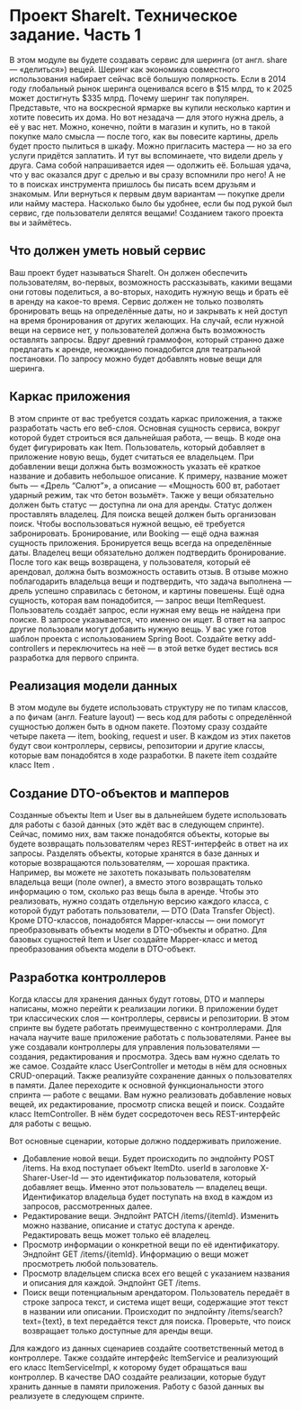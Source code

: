 # Проект ShareIt. Техническое задание. Часть 1

В этом модуле вы будете создавать сервис для шеринга (от англ. share — «делиться») вещей. Шеринг как экономика
совместного использования набирает сейчас всё большую полярность. Если в 2014 году глобальный рынок шеринга оценивался
всего в $15 млрд, то к 2025 может достигнуть $335 млрд.
Почему шеринг так популярен. Представьте, что на воскресной ярмарке вы купили несколько картин и хотите повесить их
дома. Но вот незадача — для этого нужна дрель, а её у вас нет. Можно, конечно, пойти в магазин и купить, но в такой
покупке мало смысла — после того, как вы повесите картины, дрель будет просто пылиться в шкафу. Можно пригласить мастера
— но за его услуги придётся заплатить. И тут вы вспоминаете, что видели дрель у друга. Сама собой напрашивается идея —
одолжить её.
Большая удача, что у вас оказался друг с дрелью и вы сразу вспомнили про него! А не то в поисках инструмента пришлось бы
писать всем друзьям и знакомым. Или вернуться к первым двум вариантам — покупке дрели или найму мастера. Насколько было
бы удобнее, если бы под рукой был сервис, где пользователи делятся вещами! Созданием такого проекта вы и займётесь.

## Что должен уметь новый сервис

Ваш проект будет называться ShareIt. Он должен обеспечить пользователям, во-первых, возможность рассказывать, какими
вещами они готовы поделиться, а во-вторых, находить нужную вещь и брать её в аренду на какое-то время.
Сервис должен не только позволять бронировать вещь на определённые даты, но и закрывать к ней доступ на время
бронирования от других желающих. На случай, если нужной вещи на сервисе нет, у пользователей должна быть возможность
оставлять запросы. Вдруг древний граммофон, который странно даже предлагать к аренде, неожиданно понадобится для
театральной постановки. По запросу можно будет добавлять новые вещи для шеринга.

## Каркас приложения

В этом спринте от вас требуется создать каркас приложения, а также разработать часть его веб-слоя. Основная сущность
сервиса, вокруг которой будет строиться вся дальнейшая работа, — вещь. В коде она будет фигурировать как Item.
Пользователь, который добавляет в приложение новую вещь, будет считаться ее владельцем. При добавлении вещи должна быть
возможность указать её краткое название и добавить небольшое описание. К примеру, название может быть — «Дрель “Салют”»,
а описание — «Мощность 600 вт, работает ударный режим, так что бетон возьмёт». Также у вещи обязательно должен быть
статус — доступна ли она для аренды. Статус должен проставлять владелец.
Для поиска вещей должен быть организован поиск. Чтобы воспользоваться нужной вещью, её требуется забронировать.
Бронирование, или Booking — ещё одна важная сущность приложения. Бронируется вещь всегда на определённые даты. Владелец
вещи обязательно должен подтвердить бронирование.
После того как вещь возвращена, у пользователя, который её арендовал, должна быть возможность оставить отзыв. В отзыве
можно поблагодарить владельца вещи и подтвердить, что задача выполнена — дрель успешно справилась с бетоном, и картины
повешены.
Ещё одна сущность, которая вам понадобится, — запрос вещи ItemRequest. Пользователь создаёт запрос, если нужная ему вещь
не найдена при поиске. В запросе указывается, что именно он ищет. В ответ на запрос другие пользовали могут добавить
нужную вещь.
У вас уже готов шаблон проекта с использованием Spring Boot. Создайте ветку add-controllers и переключитесь на неё — в
этой ветке будет вестись вся разработка для первого спринта.

## Реализация модели данных

В этом модуле вы будете использовать структуру не по типам классов, а по фичам (англ. Feature layout) — весь код для
работы с определённой сущностью должен быть в одном пакете. Поэтому сразу создайте четыре пакета — item, booking,
request и user. В каждом из этих пакетов будут свои контроллеры, сервисы, репозитории и другие классы, которые вам
понадобятся в ходе разработки. В пакете item создайте класс Item .

## Создание DTO-объектов и мапперов

Созданные объекты Item и User вы в дальнейшем будете использовать для работы с базой данных (это ждёт вас в следующем
спринте). Сейчас, помимо них, вам также понадобятся объекты, которые вы будете возвращать пользователям через
REST-интерфейс в ответ на их запросы.
Разделять объекты, которые хранятся в базе данных и которые возвращаются пользователям, — хорошая практика. Например, вы
можете не захотеть показывать пользователям владельца вещи (поле owner), а вместо этого возвращать только информацию о
том, сколько раз вещь была в аренде. Чтобы это реализовать, нужно создать отдельную версию каждого класса, с которой
будут работать пользователи, — DTO (Data Transfer Object).
Кроме DTO-классов, понадобятся Mapper-классы — они помогут преобразовывать объекты модели в DTO-объекты и обратно. Для
базовых сущностей Item и User создайте Mapper-класс и метод преобразования объекта модели в DTO-объект.

## Разработка контроллеров

Когда классы для хранения данных будут готовы, DTO и мапперы написаны, можно перейти к реализации логики. В приложении
будет три классических слоя — контроллеры, сервисы и репозитории. В этом спринте вы будете работать преимущественно с
контроллерами.
Для начала научите ваше приложение работать с пользователями. Ранее вы уже создавали контроллеры для управления
пользователями — создания, редактирования и просмотра. Здесь вам нужно сделать то же самое. Создайте класс
UserController и методы в нём для основных CRUD-операций. Также реализуйте сохранение данных о пользователях в памяти.
Далее переходите к основной функциональности этого спринта — работе с вещами. Вам нужно реализовать добавление новых
вещей, их редактирование, просмотр списка вещей и поиск. Создайте класс ItemController. В нём будет сосредоточен весь
REST-интерфейс для работы с вещью.

Вот основные сценарии, которые должно поддерживать приложение.

- Добавление новой вещи. Будет происходить по эндпойнту POST /items. На вход поступает объект ItemDto. userId в
  заголовке X-Sharer-User-Id — это идентификатор пользователя, который добавляет вещь. Именно этот пользователь —
  владелец вещи. Идентификатор владельца будет поступать на вход в каждом из запросов, рассмотренных далее.
- Редактирование вещи. Эндпойнт PATCH /items/{itemId}. Изменить можно название, описание и статус доступа к аренде.
  Редактировать вещь может только её владелец.
- Просмотр информации о конкретной вещи по её идентификатору. Эндпойнт GET /items/{itemId}. Информацию о вещи может
  просмотреть любой пользователь.
- Просмотр владельцем списка всех его вещей с указанием названия и описания для каждой. Эндпойнт GET /items.
- Поиск вещи потенциальным арендатором. Пользователь передаёт в строке запроса текст, и система ищет вещи, содержащие
  этот текст в названии или описании. Происходит по эндпойнту /items/search?text={text}, в text передаётся текст для
  поиска. Проверьте, что поиск возвращает только доступные для аренды вещи.

Для каждого из данных сценариев создайте соответственный метод в контроллере. Также создайте интерфейс ItemService и
реализующий его класс ItemServiceImpl, к которому будет обращаться ваш контроллер. В качестве DAO создайте реализации,
которые будут хранить данные в памяти приложения. Работу с базой данных вы реализуете в следующем спринте.